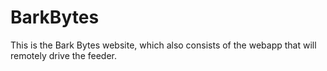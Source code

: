 # BarkBytes

This is the Bark Bytes website, which also consists of the webapp that will remotely drive the feeder.
